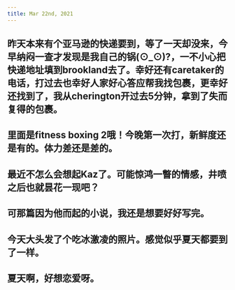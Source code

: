 ```yaml
---
title: Mar 22nd, 2021
---
```


## 昨天本来有个亚马逊的快递要到，等了一天却没来，今早纳闷一查才发现是我自己的锅(⊙_⊙)?，一不小心把快递地址填到brookland去了。幸好还有caretaker的电话，打过去也幸好人家好心答应帮我找包裹，更幸好还找到了，我从cherington开过去5分钟，拿到了失而复得的包裹。
## 里面是fitness boxing 2哦！今晚第一次打，新鲜度还是有的。体力差还是差的。
## 最近不怎么会想起Kaz了。可能惊鸿一瞥的情感，井喷之后也就昙花一现吧？
## 可那篇因为他而起的小说，我还是想要好好写完。
## 今天大头发了个吃冰激凌的照片。感觉似乎夏天都要到了一样。
## 夏天啊，好想恋爱呀。
